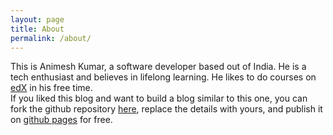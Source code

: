 ```yaml
---
layout: page
title: About
permalink: /about/
---
```


This is Animesh Kumar, a software developer based out of India.
He is a tech enthusiast and believes in lifelong learning.
He likes to do courses on [edX][edx-website] in his free time.<br />
If you liked this blog and want to build a blog similar to this one,
you can fork the github repository [here](https://github.com/animesh21/animesh21.github.io),
replace the details with yours, and publish it on [github pages](https://pages.github.com/)
for free.


[edx-website]: https://edx.org/
